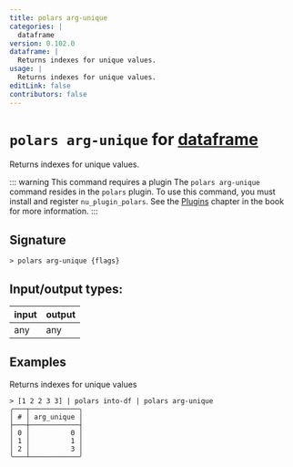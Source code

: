 ```yaml
---
title: polars arg-unique
categories: |
  dataframe
version: 0.102.0
dataframe: |
  Returns indexes for unique values.
usage: |
  Returns indexes for unique values.
editLink: false
contributors: false
---
```

<!-- This file is automatically generated. Please edit the command in https://github.com/nushell/nushell instead. -->

# `polars arg-unique` for [dataframe](/commands/categories/dataframe.md)

<div class='command-title'>Returns indexes for unique values.</div>

::: warning This command requires a plugin
The `polars arg-unique` command resides in the `polars` plugin.
To use this command, you must install and register `nu_plugin_polars`.
See the [Plugins](/book/plugins.html) chapter in the book for more information.
:::


## Signature

```> polars arg-unique {flags} ```


## Input/output types:

| input | output |
| ----- | ------ |
| any   | any    |

## Examples

Returns indexes for unique values
```nu
> [1 2 2 3 3] | polars into-df | polars arg-unique
╭───┬────────────╮
│ # │ arg_unique │
├───┼────────────┤
│ 0 │          0 │
│ 1 │          1 │
│ 2 │          3 │
╰───┴────────────╯

```
